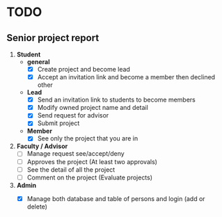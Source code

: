 # TODO
## Senior project report

1. **Student**
   - **general**
     - [x] Create project and become lead
     - [x] Accept an invitation link and become a member then declined other
   - **Lead**
     - [x] Send an invitation link to students to become members
     - [x] Modify owned project name and detail
     - [x] Send request for advisor
     - [x] Submit project
   - **Member**
     - [x] See only the project that you are in
2. **Faculty / Advisor**
   - [ ] Manage request see/accept/deny
   - [ ] Approves the project (At least two approvals)
   - [ ] See the detail of all the project
   - [ ] Comment on the project (Evaluate projects)
3. **Admin**
   - [x] Manage both database and table of persons and login (add or delete)


